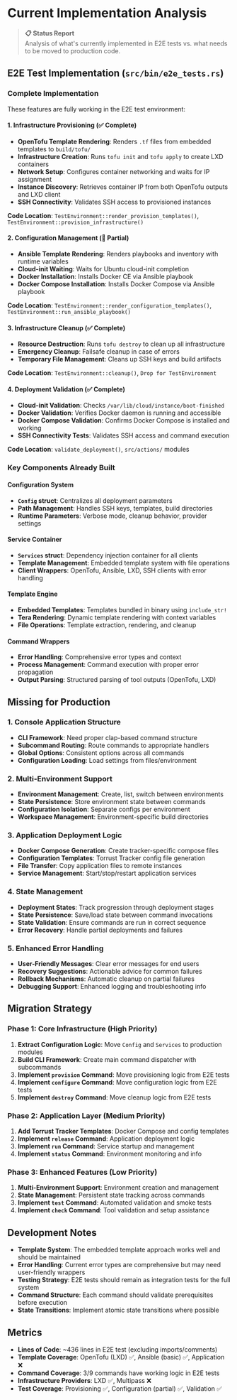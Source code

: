 # Current Implementation Analysis

> **📋 Status Report**  
> Analysis of what's currently implemented in E2E tests vs. what needs to be moved to production code.

## E2E Test Implementation (`src/bin/e2e_tests.rs`)

### Complete Implementation

These features are fully working in the E2E test environment:

#### 1. Infrastructure Provisioning (✅ Complete)

- **OpenTofu Template Rendering**: Renders `.tf` files from embedded templates to `build/tofu/`
- **Infrastructure Creation**: Runs `tofu init` and `tofu apply` to create LXD containers
- **Network Setup**: Configures container networking and waits for IP assignment
- **Instance Discovery**: Retrieves container IP from both OpenTofu outputs and LXD client
- **SSH Connectivity**: Validates SSH access to provisioned instances

**Code Location**: `TestEnvironment::render_provision_templates()`, `TestEnvironment::provision_infrastructure()`

#### 2. Configuration Management (🔄 Partial)

- **Ansible Template Rendering**: Renders playbooks and inventory with runtime variables
- **Cloud-init Waiting**: Waits for Ubuntu cloud-init completion
- **Docker Installation**: Installs Docker CE via Ansible playbook
- **Docker Compose Installation**: Installs Docker Compose via Ansible playbook

**Code Location**: `TestEnvironment::render_configuration_templates()`, `TestEnvironment::run_ansible_playbook()`

#### 3. Infrastructure Cleanup (✅ Complete)

- **Resource Destruction**: Runs `tofu destroy` to clean up all infrastructure
- **Emergency Cleanup**: Failsafe cleanup in case of errors
- **Temporary File Management**: Cleans up SSH keys and build artifacts

**Code Location**: `TestEnvironment::cleanup()`, `Drop for TestEnvironment`

#### 4. Deployment Validation (✅ Complete)

- **Cloud-init Validation**: Checks `/var/lib/cloud/instance/boot-finished`
- **Docker Validation**: Verifies Docker daemon is running and accessible
- **Docker Compose Validation**: Confirms Docker Compose is installed and working
- **SSH Connectivity Tests**: Validates SSH access and command execution

**Code Location**: `validate_deployment()`, `src/actions/` modules

### Key Components Already Built

#### Configuration System

- **`Config` struct**: Centralizes all deployment parameters
- **Path Management**: Handles SSH keys, templates, build directories
- **Runtime Parameters**: Verbose mode, cleanup behavior, provider settings

#### Service Container

- **`Services` struct**: Dependency injection container for all clients
- **Template Management**: Embedded template system with file operations
- **Client Wrappers**: OpenTofu, Ansible, LXD, SSH clients with error handling

#### Template Engine

- **Embedded Templates**: Templates bundled in binary using `include_str!`
- **Tera Rendering**: Dynamic template rendering with context variables
- **File Operations**: Template extraction, rendering, and cleanup

#### Command Wrappers

- **Error Handling**: Comprehensive error types and context
- **Process Management**: Command execution with proper error propagation
- **Output Parsing**: Structured parsing of tool outputs (OpenTofu, LXD)

## Missing for Production

### 1. Console Application Structure

- **CLI Framework**: Need proper clap-based command structure
- **Subcommand Routing**: Route commands to appropriate handlers
- **Global Options**: Consistent options across all commands
- **Configuration Loading**: Load settings from files/environment

### 2. Multi-Environment Support

- **Environment Management**: Create, list, switch between environments
- **State Persistence**: Store environment state between commands
- **Configuration Isolation**: Separate configs per environment
- **Workspace Management**: Environment-specific build directories

### 3. Application Deployment Logic

- **Docker Compose Generation**: Create tracker-specific compose files
- **Configuration Templates**: Torrust Tracker config file generation
- **File Transfer**: Copy application files to remote instances
- **Service Management**: Start/stop/restart application services

### 4. State Management

- **Deployment States**: Track progression through deployment stages
- **State Persistence**: Save/load state between command invocations
- **State Validation**: Ensure commands are run in correct sequence
- **Error Recovery**: Handle partial deployments and failures

### 5. Enhanced Error Handling

- **User-Friendly Messages**: Clear error messages for end users
- **Recovery Suggestions**: Actionable advice for common failures
- **Rollback Mechanisms**: Automatic cleanup on partial failures
- **Debugging Support**: Enhanced logging and troubleshooting info

## Migration Strategy

### Phase 1: Core Infrastructure (High Priority)

1. **Extract Configuration Logic**: Move `Config` and `Services` to production modules
2. **Build CLI Framework**: Create main command dispatcher with subcommands
3. **Implement `provision` Command**: Move provisioning logic from E2E tests
4. **Implement `configure` Command**: Move configuration logic from E2E tests
5. **Implement `destroy` Command**: Move cleanup logic from E2E tests

### Phase 2: Application Layer (Medium Priority)

1. **Add Torrust Tracker Templates**: Docker Compose and config templates
2. **Implement `release` Command**: Application deployment logic
3. **Implement `run` Command**: Service startup and management
4. **Implement `status` Command**: Environment monitoring and info

### Phase 3: Enhanced Features (Low Priority)

1. **Multi-Environment Support**: Environment creation and management
2. **State Management**: Persistent state tracking across commands
3. **Implement `test` Command**: Automated validation and smoke tests
4. **Implement `check` Command**: Tool validation and setup assistance

## Development Notes

- **Template System**: The embedded template approach works well and should be maintained
- **Error Handling**: Current error types are comprehensive but may need user-friendly wrappers
- **Testing Strategy**: E2E tests should remain as integration tests for the full system
- **Command Structure**: Each command should validate prerequisites before execution
- **State Transitions**: Implement atomic state transitions where possible

## Metrics

- **Lines of Code**: ~436 lines in E2E test (excluding imports/comments)
- **Template Coverage**: OpenTofu (LXD) ✅, Ansible (basic) ✅, Application ❌
- **Command Coverage**: 3/9 commands have working logic in E2E tests
- **Infrastructure Providers**: LXD ✅, Multipass ❌
- **Test Coverage**: Provisioning ✅, Configuration (partial) ✅, Validation ✅
